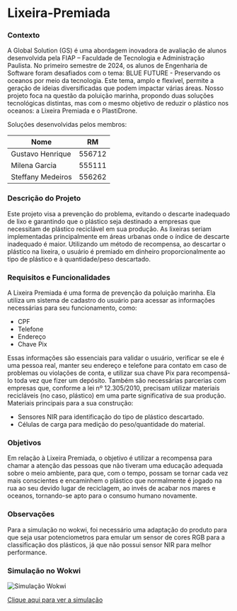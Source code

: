 # Lixeira-Premiada
### Contexto
A Global Solution (GS) é uma abordagem inovadora de avaliação de alunos desenvolvida pela FIAP – Faculdade de Tecnologia e Administração Paulista. No primeiro semestre de 2024, os alunos de Engenharia de Software foram desafiados com o tema: BLUE FUTURE - Preservando os oceanos por meio da tecnologia.
Este tema, amplo e flexível, permite a geração de ideias diversificadas que podem impactar várias áreas. Nosso projeto foca na questão da poluição marinha, propondo duas soluções tecnológicas distintas, mas com o mesmo objetivo de reduzir o plástico nos oceanos: a Lixeira Premiada e o PlastiDrone.

Soluções desenvolvidas pelos membros:

Nome   | RM
--------- | ------
Gustavo Henrique | 556712
Milena Garcia | 555111
Steffany Medeiros | 556262

### Descrição do Projeto
Este projeto visa a prevenção do problema, evitando o descarte inadequado de lixo e garantindo que o plástico seja destinado a empresas que necessitam de plástico reciclável em sua produção. As lixeiras seriam implementadas principalmente em áreas urbanas onde o índice de descarte inadequado é maior. Utilizando um método de recompensa, ao descartar o plástico na lixeira, o usuário é premiado em dinheiro proporcionalmente ao tipo de plástico e à quantidade/peso descartado.

### Requisitos e Funcionalidades
A Lixeira Premiada é uma forma de prevenção da poluição marinha. Ela utiliza um sistema de cadastro do usuário para acessar as informações necessárias para seu funcionamento, como:
*	CPF
*	Telefone
*	Endereço
*	Chave Pix

Essas informações são essenciais para validar o usuário, verificar se ele é uma pessoa real, manter seu endereço e telefone para contato em caso de problemas ou violações de conta, e utilizar sua chave Pix para recompensá-lo toda vez que fizer um depósito. Também são necessárias parcerias com empresas que, conforme a lei nº 12.305/2010, precisam utilizar materiais recicláveis (no caso, plástico) em uma parte significativa de sua produção.
Materiais principais para a sua construção:

*	Sensores NIR para identificação do tipo de plástico descartado.
*	Células de carga para medição do peso/quantidade do material.

### Objetivos
Em relação à Lixeira Premiada, o objetivo é utilizar a recompensa para chamar a atenção das pessoas que não tiveram uma educação adequada sobre o meio ambiente, para que, com o tempo, possam se tornar cada vez mais conscientes e encaminhem o plástico que normalmente é jogado na rua ao seu devido lugar de reciclagem, ao invés de acabar nos mares e oceanos, tornando-se apto para o consumo humano novamente.

### Observações
Para a simulação no wokwi, foi necessário uma adaptação do produto para que seja usar potenciometros para emular um sensor de cores RGB para a classificação dos plásticos, já que não possui sensor NIR para melhor performance.

### Simulação no Wokwi
![Simulação Wokwi]()

[Clique aqui para ver a simulação](https://wokwi.com/projects/399712715530419201)

